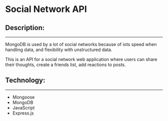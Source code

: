 # Social Network API

## Description:

---

MongoDB is used by a lot of social networks because of iots speed when handling data, and flexibility with unstructured data. 

This is an API for a social network web application where users can share their thoughts, create a friends list, add reactions to posts.


## Technology:

---
- Mongoose
- MongoDB
- JavaScript
- Express.js

